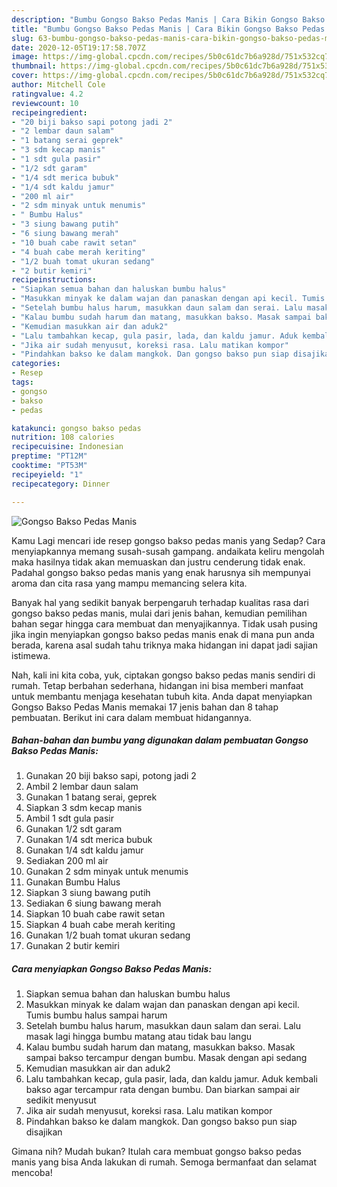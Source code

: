 ```yaml
---
description: "Bumbu Gongso Bakso Pedas Manis | Cara Bikin Gongso Bakso Pedas Manis Yang Enak Dan Lezat"
title: "Bumbu Gongso Bakso Pedas Manis | Cara Bikin Gongso Bakso Pedas Manis Yang Enak Dan Lezat"
slug: 63-bumbu-gongso-bakso-pedas-manis-cara-bikin-gongso-bakso-pedas-manis-yang-enak-dan-lezat
date: 2020-12-05T19:17:58.707Z
image: https://img-global.cpcdn.com/recipes/5b0c61dc7b6a928d/751x532cq70/gongso-bakso-pedas-manis-foto-resep-utama.jpg
thumbnail: https://img-global.cpcdn.com/recipes/5b0c61dc7b6a928d/751x532cq70/gongso-bakso-pedas-manis-foto-resep-utama.jpg
cover: https://img-global.cpcdn.com/recipes/5b0c61dc7b6a928d/751x532cq70/gongso-bakso-pedas-manis-foto-resep-utama.jpg
author: Mitchell Cole
ratingvalue: 4.2
reviewcount: 10
recipeingredient:
- "20 biji bakso sapi potong jadi 2"
- "2 lembar daun salam"
- "1 batang serai geprek"
- "3 sdm kecap manis"
- "1 sdt gula pasir"
- "1/2 sdt garam"
- "1/4 sdt merica bubuk"
- "1/4 sdt kaldu jamur"
- "200 ml air"
- "2 sdm minyak untuk menumis"
- " Bumbu Halus"
- "3 siung bawang putih"
- "6 siung bawang merah"
- "10 buah cabe rawit setan"
- "4 buah cabe merah keriting"
- "1/2 buah tomat ukuran sedang"
- "2 butir kemiri"
recipeinstructions:
- "Siapkan semua bahan dan haluskan bumbu halus"
- "Masukkan minyak ke dalam wajan dan panaskan dengan api kecil. Tumis bumbu halus sampai harum"
- "Setelah bumbu halus harum, masukkan daun salam dan serai. Lalu masak lagi hingga bumbu matang atau tidak bau langu"
- "Kalau bumbu sudah harum dan matang, masukkan bakso. Masak sampai bakso tercampur dengan bumbu. Masak dengan api sedang"
- "Kemudian masukkan air dan aduk2"
- "Lalu tambahkan kecap, gula pasir, lada, dan kaldu jamur. Aduk kembali bakso agar tercampur rata dengan bumbu. Dan biarkan sampai air sedikit menyusut"
- "Jika air sudah menyusut, koreksi rasa. Lalu matikan kompor"
- "Pindahkan bakso ke dalam mangkok. Dan gongso bakso pun siap disajikan"
categories:
- Resep
tags:
- gongso
- bakso
- pedas

katakunci: gongso bakso pedas 
nutrition: 108 calories
recipecuisine: Indonesian
preptime: "PT12M"
cooktime: "PT53M"
recipeyield: "1"
recipecategory: Dinner

---
```



![Gongso Bakso Pedas Manis](https://img-global.cpcdn.com/recipes/5b0c61dc7b6a928d/751x532cq70/gongso-bakso-pedas-manis-foto-resep-utama.jpg)

Kamu Lagi mencari ide resep gongso bakso pedas manis yang Sedap? Cara menyiapkannya memang susah-susah gampang. andaikata keliru mengolah maka hasilnya tidak akan memuaskan dan justru cenderung tidak enak. Padahal gongso bakso pedas manis yang enak harusnya sih mempunyai aroma dan cita rasa yang mampu memancing selera kita.



Banyak hal yang sedikit banyak berpengaruh terhadap kualitas rasa dari gongso bakso pedas manis, mulai dari jenis bahan, kemudian pemilihan bahan segar hingga cara membuat dan menyajikannya. Tidak usah pusing jika ingin menyiapkan gongso bakso pedas manis enak di mana pun anda berada, karena asal sudah tahu triknya maka hidangan ini dapat jadi sajian istimewa.


Nah, kali ini kita coba, yuk, ciptakan gongso bakso pedas manis sendiri di rumah. Tetap berbahan sederhana, hidangan ini bisa memberi manfaat untuk membantu menjaga kesehatan tubuh kita. Anda dapat menyiapkan Gongso Bakso Pedas Manis memakai 17 jenis bahan dan 8 tahap pembuatan. Berikut ini cara dalam membuat hidangannya.

<!--inarticleads1-->

##### Bahan-bahan dan bumbu yang digunakan dalam pembuatan Gongso Bakso Pedas Manis:

1. Gunakan 20 biji bakso sapi, potong jadi 2
1. Ambil 2 lembar daun salam
1. Gunakan 1 batang serai, geprek
1. Siapkan 3 sdm kecap manis
1. Ambil 1 sdt gula pasir
1. Gunakan 1/2 sdt garam
1. Gunakan 1/4 sdt merica bubuk
1. Gunakan 1/4 sdt kaldu jamur
1. Sediakan 200 ml air
1. Gunakan 2 sdm minyak untuk menumis
1. Gunakan  Bumbu Halus
1. Siapkan 3 siung bawang putih
1. Sediakan 6 siung bawang merah
1. Siapkan 10 buah cabe rawit setan
1. Siapkan 4 buah cabe merah keriting
1. Gunakan 1/2 buah tomat ukuran sedang
1. Gunakan 2 butir kemiri




<!--inarticleads2-->

##### Cara menyiapkan Gongso Bakso Pedas Manis:

1. Siapkan semua bahan dan haluskan bumbu halus
1. Masukkan minyak ke dalam wajan dan panaskan dengan api kecil. Tumis bumbu halus sampai harum
1. Setelah bumbu halus harum, masukkan daun salam dan serai. Lalu masak lagi hingga bumbu matang atau tidak bau langu
1. Kalau bumbu sudah harum dan matang, masukkan bakso. Masak sampai bakso tercampur dengan bumbu. Masak dengan api sedang
1. Kemudian masukkan air dan aduk2
1. Lalu tambahkan kecap, gula pasir, lada, dan kaldu jamur. Aduk kembali bakso agar tercampur rata dengan bumbu. Dan biarkan sampai air sedikit menyusut
1. Jika air sudah menyusut, koreksi rasa. Lalu matikan kompor
1. Pindahkan bakso ke dalam mangkok. Dan gongso bakso pun siap disajikan




Gimana nih? Mudah bukan? Itulah cara membuat gongso bakso pedas manis yang bisa Anda lakukan di rumah. Semoga bermanfaat dan selamat mencoba!
